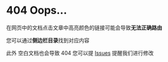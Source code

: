 # 404 Oops...

在网页中的文档点击文章中高亮颜色的链接可能会导致**无法正确路由**

您可以通过**侧边栏目录**找到对应内容

此外 空白文档也会导致 404 您可以提 [Issues](https://github.com/CatkatPowered/kat-protocol/issues) 提醒我们进行修改
